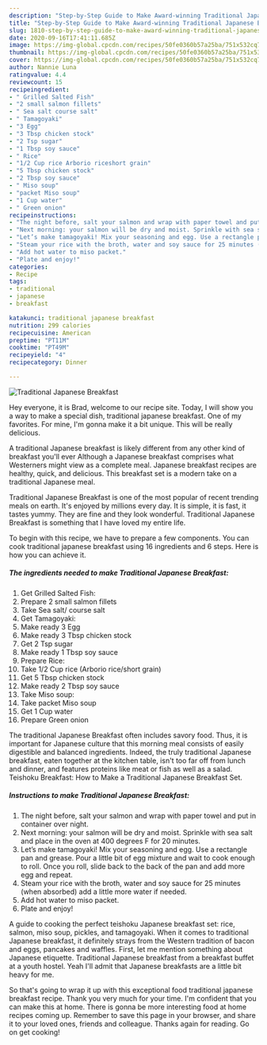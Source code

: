 ```yaml
---
description: "Step-by-Step Guide to Make Award-winning Traditional Japanese Breakfast"
title: "Step-by-Step Guide to Make Award-winning Traditional Japanese Breakfast"
slug: 1810-step-by-step-guide-to-make-award-winning-traditional-japanese-breakfast
date: 2020-09-16T17:41:11.685Z
image: https://img-global.cpcdn.com/recipes/50fe0360b57a25ba/751x532cq70/traditional-japanese-breakfast-recipe-main-photo.jpg
thumbnail: https://img-global.cpcdn.com/recipes/50fe0360b57a25ba/751x532cq70/traditional-japanese-breakfast-recipe-main-photo.jpg
cover: https://img-global.cpcdn.com/recipes/50fe0360b57a25ba/751x532cq70/traditional-japanese-breakfast-recipe-main-photo.jpg
author: Nannie Luna
ratingvalue: 4.4
reviewcount: 15
recipeingredient:
- " Grilled Salted Fish"
- "2 small salmon fillets"
- " Sea salt course salt"
- " Tamagoyaki"
- "3 Egg"
- "3 Tbsp chicken stock"
- "2 Tsp sugar"
- "1 Tbsp soy sauce"
- " Rice"
- "1/2 Cup rice Arborio riceshort grain"
- "5 Tbsp chicken stock"
- "2 Tbsp soy sauce"
- " Miso soup"
- "packet Miso soup"
- "1 Cup water"
- " Green onion"
recipeinstructions:
- "The night before, salt your salmon and wrap with paper towel and put in container over night."
- "Next morning: your salmon will be dry and moist. Sprinkle with sea salt and place in the oven at 400 degrees F for 20 minutes."
- "Let’s make tamagoyaki! Mix your seasoning and egg. Use a rectangle pan and grease. Pour a little bit of egg mixture and wait to cook enough to roll. Once you roll, slide back to the back of the pan and add more egg and repeat."
- "Steam your rice with the broth, water and soy sauce for 25 minutes (when absorbed) add a little more water if needed."
- "Add hot water to miso packet."
- "Plate and enjoy!"
categories:
- Recipe
tags:
- traditional
- japanese
- breakfast

katakunci: traditional japanese breakfast 
nutrition: 299 calories
recipecuisine: American
preptime: "PT11M"
cooktime: "PT49M"
recipeyield: "4"
recipecategory: Dinner

---
```



![Traditional Japanese Breakfast](https://img-global.cpcdn.com/recipes/50fe0360b57a25ba/751x532cq70/traditional-japanese-breakfast-recipe-main-photo.jpg)

Hey everyone, it is Brad, welcome to our recipe site. Today, I will show you a way to make a special dish, traditional japanese breakfast. One of my favorites. For mine, I'm gonna make it a bit unique. This will be really delicious.

A traditional Japanese breakfast is likely different from any other kind of breakfast you&#39;ll ever Although a Japanese breakfast comprises what Westerners might view as a complete meal. Japanese breakfast recipes are healthy, quick, and delicious. This breakfast set is a modern take on a traditional Japanese meal.

Traditional Japanese Breakfast is one of the most popular of recent trending meals on earth. It's enjoyed by millions every day. It is simple, it is fast, it tastes yummy. They are fine and they look wonderful. Traditional Japanese Breakfast is something that I have loved my entire life.


To begin with this recipe, we have to prepare a few components. You can cook traditional japanese breakfast using 16 ingredients and 6 steps. Here is how you can achieve it.

<!--inarticleads1-->

##### The ingredients needed to make Traditional Japanese Breakfast:

1. Get  Grilled Salted Fish:
1. Prepare 2 small salmon fillets
1. Take  Sea salt/ course salt
1. Get  Tamagoyaki:
1. Make ready 3 Egg
1. Make ready 3 Tbsp chicken stock
1. Get 2 Tsp sugar
1. Make ready 1 Tbsp soy sauce
1. Prepare  Rice:
1. Take 1/2 Cup rice (Arborio rice/short grain)
1. Get 5 Tbsp chicken stock
1. Make ready 2 Tbsp soy sauce
1. Take  Miso soup:
1. Take packet Miso soup
1. Get 1 Cup water
1. Prepare  Green onion


The traditional Japanese Breakfast often includes savory food. Thus, it is important for Japanese culture that this morning meal consists of easily digestible and balanced ingredients. Indeed, the truly traditional Japanese breakfast, eaten together at the kitchen table, isn&#39;t too far off from lunch and dinner, and features proteins like meat or fish as well as a salad. Teishoku Breakfast: How to Make a Traditional Japanese Breakfast Set. 

<!--inarticleads2-->

##### Instructions to make Traditional Japanese Breakfast:

1. The night before, salt your salmon and wrap with paper towel and put in container over night.
1. Next morning: your salmon will be dry and moist. Sprinkle with sea salt and place in the oven at 400 degrees F for 20 minutes.
1. Let’s make tamagoyaki! Mix your seasoning and egg. Use a rectangle pan and grease. Pour a little bit of egg mixture and wait to cook enough to roll. Once you roll, slide back to the back of the pan and add more egg and repeat.
1. Steam your rice with the broth, water and soy sauce for 25 minutes (when absorbed) add a little more water if needed.
1. Add hot water to miso packet.
1. Plate and enjoy!


A guide to cooking the perfect teishoku Japanese breakfast set: rice, salmon, miso soup, pickles, and tamagoyaki. When it comes to traditional Japanese breakfast, it definitely strays from the Western tradition of bacon and eggs, pancakes and waffles. First, let me mention something about Japanese etiquette. Traditional Japanese breakfast from a breakfast buffet at a youth hostel. Yeah I&#39;ll admit that Japanese breakfasts are a little bit heavy for me. 

So that's going to wrap it up with this exceptional food traditional japanese breakfast recipe. Thank you very much for your time. I'm confident that you can make this at home. There is gonna be more interesting food at home recipes coming up. Remember to save this page in your browser, and share it to your loved ones, friends and colleague. Thanks again for reading. Go on get cooking!
